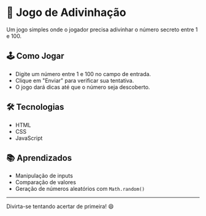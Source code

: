 # 🔢 Jogo de Adivinhação

Um jogo simples onde o jogador precisa adivinhar o número secreto entre 1 e 100.

## 🕹️ Como Jogar

- Digite um número entre 1 e 100 no campo de entrada.
- Clique em "Enviar" para verificar sua tentativa.
- O jogo dará dicas até que o número seja descoberto.

## 🛠️ Tecnologias

- HTML
- CSS
- JavaScript

## 📚 Aprendizados

- Manipulação de inputs
- Comparação de valores
- Geração de números aleatórios com `Math.random()`

---
Divirta-se tentando acertar de primeira! 😄
